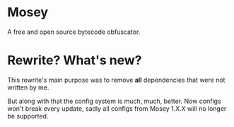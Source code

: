 # Mosey
A free and open source bytecode obfuscator.

# Rewrite? What's new?
This rewrite's main purpose was to remove **all** dependencies that were not written by me.

But along with that the config system is much, much, better. Now configs won't break every update, sadly all configs from Mosey 1.X.X will no longer be supported.